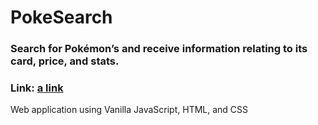 # PokeSearch
### Search for Pokémon’s and receive information relating to its card, price, and stats.
### Link: [a link](https://determined-bartik-d482d8.netlify.app/)

Web application using Vanilla JavaScript, HTML, and CSS

